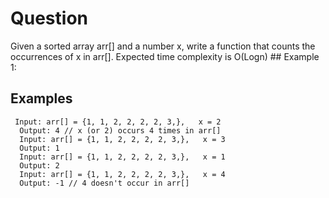 # Question

Given a sorted array arr[] and a number x, write a function that counts the occurrences of x in arr[]. Expected time complexity is O(Logn) ## Example 1:
## Examples
```
 Input: arr[] = {1, 1, 2, 2, 2, 2, 3,},   x = 2
  Output: 4 // x (or 2) occurs 4 times in arr[]
  Input: arr[] = {1, 1, 2, 2, 2, 2, 3,},   x = 3
  Output: 1 
  Input: arr[] = {1, 1, 2, 2, 2, 2, 3,},   x = 1
  Output: 2 
  Input: arr[] = {1, 1, 2, 2, 2, 2, 3,},   x = 4
  Output: -1 // 4 doesn't occur in arr[] 
```